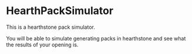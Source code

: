 # HearthPackSimulator
This is a hearthstone pack simulator.

You will be able to simulate generating packs in hearthstone and see what the results of your opening is.
